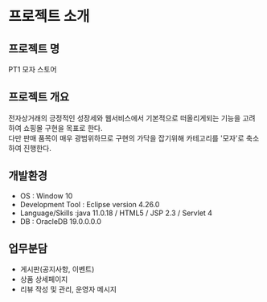 
# 프로젝트 소개

## 프로젝트 명
PT1 모자 스토어

## 프로젝트 개요
전자상거래의 긍정적인 성장세와 웹서비스에서 기본적으로 떠올리게되는 기능을 고려하여 쇼핑몰 구현을 목표로 한다.   
다만 판매 품목이 매우 광범위하므로 구현의 가닥을 잡기위해 카테고리를 '모자'로 축소하여 진행한다.

## 개발환경
- OS : Window 10
- Development Tool : Eclipse version 4.26.0
- Language/Skills :java 11.0.18 / HTML5 / JSP 2.3 / Servlet 4
- DB : OracleDB 19.0.0.0.0

## 업무분담
- 게시판(공지사항, 이벤트)
- 상품 상세페이지
- 리뷰 작성 및 관리, 운영자 메시지
